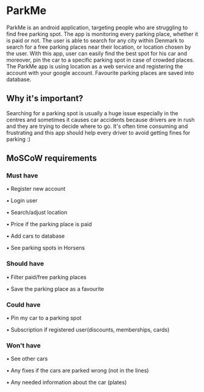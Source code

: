 # ParkMe
ParkMe is an android application, targeting people who are struggling to find free parking spot. The app is monitoring every parking place, whether it is paid or not. The user is able to search for any city within Denmark to search for a free parking places near their location, or location chosen by the user. With this app, user can easily find the best spot for his car and moreover, pin the car to a specific parking spot in case of crowded places. The ParkMe app is using location as a web service and registering the account with your google account. Favourite parking places are saved into database. 
## Why it's important?
Searching for a parking spot is usually a huge issue especially in the centres and sometimes it causes car accidents because drivers are in rush and they are trying to decide where to go. It's often time consuming and frustrating and this app should help every driver to avoid getting fines for parking :) 
## MoSCoW requirements
### Must have
•	Register new account

•	Login user

•	Search/adjust location 

• Price if the parking place is paid

•	Add cars to database

•	See parking spots in Horsens
### Should have
•		Filter paid/free parking places

•   Save the parking place as a favourite

### Could have
•	Pin my car to a parking spot

•	Subscription if registered user(discounts, memberships, cards)



### Won't have
•	See other cars

•	Any fixes if the cars are parked wrong (not in the lines)

•	Any needed information about the car (plates)

